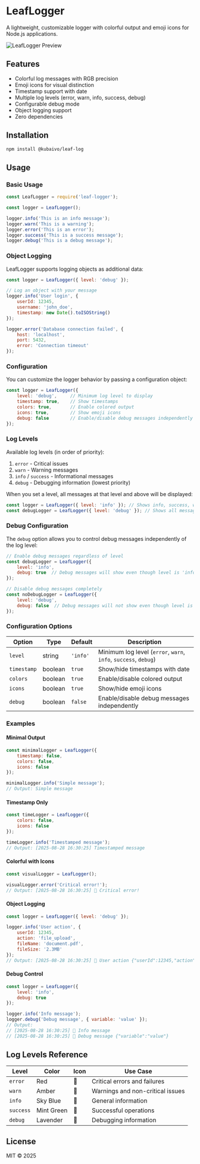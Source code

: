 # LeafLogger

A lightweight, customizable logger with colorful output and emoji icons for Node.js applications.

![LeafLogger Preview](https://raw.githubusercontent.com/frogalo/leaf-log/refs/heads/main/preview.png)

## Features

-  Colorful log messages with RGB precision
-  Emoji icons for visual distinction
-  Timestamp support with date
-  Multiple log levels (error, warn, info, success, debug)
-  Configurable debug mode
-  Object logging support
-  Zero dependencies

## Installation

```bash
npm install @kubaivo/leaf-log
```

## Usage

### Basic Usage

```javascript
const LeafLogger = require('leaf-logger');

const logger = LeafLogger();

logger.info('This is an info message');
logger.warn('This is a warning');
logger.error('This is an error');
logger.success('This is a success message');
logger.debug('This is a debug message');
```

### Object Logging

LeafLogger supports logging objects as additional data:

```javascript
const logger = LeafLogger({ level: 'debug' });

// Log an object with your message
logger.info('User login', {
    userId: 12345,
    username: 'john_doe',
    timestamp: new Date().toISOString()
});

logger.error('Database connection failed', {
    host: 'localhost',
    port: 5432,
    error: 'Connection timeout'
});
```

### Configuration

You can customize the logger behavior by passing a configuration object:

```javascript
const logger = LeafLogger({
    level: 'debug',     // Minimum log level to display
    timestamp: true,    // Show timestamps
    colors: true,       // Enable colored output
    icons: true,        // Show emoji icons
    debug: false        // Enable/disable debug messages independently
});
```

### Log Levels

Available log levels (in order of priority):
1. `error` - Critical issues
2. `warn` - Warning messages
3. `info` / `success` - Informational messages
4. `debug` - Debugging information (lowest priority)

When you set a level, all messages at that level and above will be displayed:
```javascript
const logger = LeafLogger({ level: 'info' }); // Shows info, success, warn, error
const debugLogger = LeafLogger({ level: 'debug' }); // Shows all messages
```

### Debug Configuration

The `debug` option allows you to control debug messages independently of the log level:

```javascript
// Enable debug messages regardless of level
const debugLogger = LeafLogger({ 
    level: 'info',
    debug: true  // Debug messages will show even though level is 'info'
});

// Disable debug messages completely
const noDebugLogger = LeafLogger({ 
    level: 'debug',
    debug: false  // Debug messages will not show even though level is 'debug'
});
```

### Configuration Options

| Option | Type | Default | Description |
|--------|------|---------|-------------|
| `level` | string | `'info'` | Minimum log level (`error`, `warn`, `info`, `success`, `debug`) |
| `timestamp` | boolean | `true` | Show/hide timestamps with date |
| `colors` | boolean | `true` | Enable/disable colored output |
| `icons` | boolean | `true` | Show/hide emoji icons |
| `debug` | boolean | `false` | Enable/disable debug messages independently |

### Examples

#### Minimal Output
```javascript
const minimalLogger = LeafLogger({
    timestamp: false,
    colors: false,
    icons: false
});

minimalLogger.info('Simple message');
// Output: Simple message
```

#### Timestamp Only
```javascript
const timeLogger = LeafLogger({
    colors: false,
    icons: false
});

timeLogger.info('Timestamped message');
// Output: [2025-08-28 16:30:25] Timestamped message
```

#### Colorful with Icons
```javascript
const visualLogger = LeafLogger();

visualLogger.error('Critical error!');
// Output: [2025-08-28 16:30:25] 🍂 Critical error!
```

#### Object Logging
```javascript
const logger = LeafLogger({ level: 'debug' });

logger.info('User action', {
    userId: 12345,
    action: 'file_upload',
    fileName: 'document.pdf',
    fileSize: '2.3MB'
});
// Output: [2025-08-28 16:30:25] 🍃 User action {"userId":12345,"action":"file_upload",...}
```

#### Debug Control
```javascript
const logger = LeafLogger({ 
    level: 'info',
    debug: true
});

logger.info('Info message');
logger.debug('Debug message', { variable: 'value' });
// Output: 
// [2025-08-28 16:30:25] 🍃 Info message
// [2025-08-28 16:30:25] 🌱 Debug message {"variable":"value"}
```

## Log Levels Reference

| Level | Color | Icon | Use Case |
|-------|-------|------|----------|
| `error` | Red | 🍁 | Critical errors and failures |
| `warn` | Amber | 🍂 | Warnings and non-critical issues |
| `info` | Sky Blue | 🍃 | General information |
| `success` | Mint Green | 🌿 | Successful operations |
| `debug` | Lavender | 🌱 | Debugging information |

## License

MIT © 2025